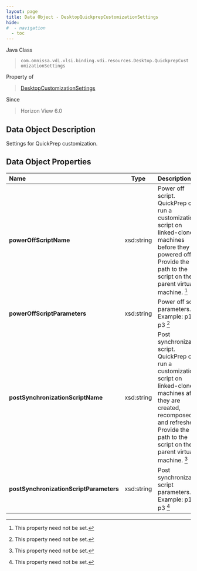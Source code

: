 ```yaml
---
layout: page
title: Data Object - DesktopQuickprepCustomizationSettings
hide:
#  - navigation
  - toc
---
```






Java Class
> `com.omnissa.vdi.vlsi.binding.vdi.resources.Desktop.QuickprepCustomizationSettings`

Property of
> [DesktopCustomizationSettings](vdi.resources.Desktop.CustomizationSettings.md#field_detail)

Since
> Horizon View 6.0


## Data Object Description

Settings for QuickPrep customization.

## Data Object Properties

 Name | Type | Description
:---|:---:|:---
**powerOffScriptName**|  xsd:string|  Power off script. QuickPrep can run a customization script on linked-clone machines before they are powered off. Provide the path to the script on the parent virtual machine. [^1]
**powerOffScriptParameters**|  xsd:string|  Power off script parameters. Example: p1 p2 p3 [^1]
**postSynchronizationScriptName**|  xsd:string|  Post synchronization script. QuickPrep can run a customization script on linked-clone machines after they are created, recomposed, and refreshed. Provide the path to the script on the parent virtual machine. [^1]
**postSynchronizationScriptParameters**|  xsd:string|  Post synchronization script parameters. Example: p1 p2 p3 [^1]
 


 


[^1]: This property need not be set.